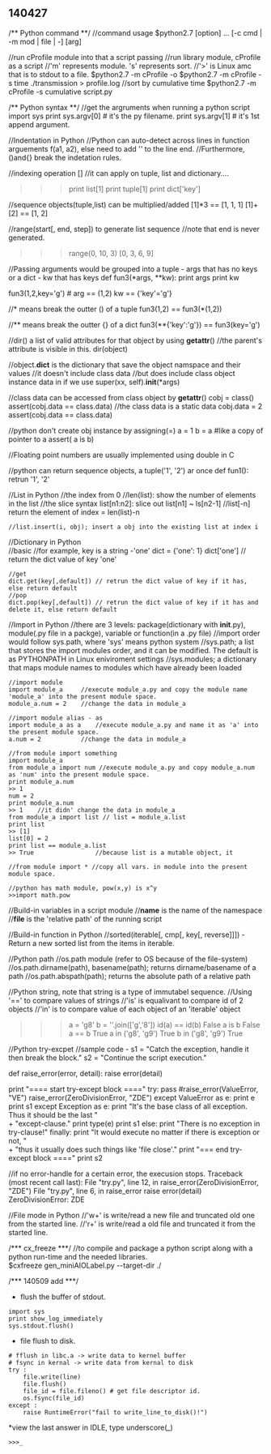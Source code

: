 ## 140427 ##

/** Python command **/
//command usage
$python2.7 [option] ... [-c cmd | -m mod | file | -] [arg]

//run cProfile module into that a script passing
//run library module, cProfile as a script
//'m' represents module. 's' represents sort.
//'>' is Linux amc that is to stdout to a file. 
$python2.7 -m cProfile -o <outputfile-name> <script-name> <options>
$python2.7 -m cProfile -s time ./transmission > profile.log
//sort by cumulative time
$python2.7 -m cProfile -s cumulative script.py

/** Python syntax **/
//get the argruments when running a python script
    import sys
    print sys.argv[0] # it's the py filename.
    print sys.argv[1] # it's 1st append argument.

//Indentation in Python
  //Python can auto-detect across lines in function arguements f(a1, a2), else need to add '\' to the line end.
  //Furthermore, ()and{} break the indetation rules.

//indexing operation []
  //it can apply on tuple, list and dictionary....
  >>>print list[1]
  >>>print tuple[1]
  >>>print dict['key']

//sequence objects(tuple,list) can be multiplied/added
[1]*3 == [1, 1, 1]
[1]+[2] == [1, 2]

//range(start[, end, step]) to generate list sequence
//note that end is never generated.
>>> range(0, 10, 3)
[0, 3, 6, 9]

//Passing arguments would be grouped into a tuple - args that has no keys or a dict - kw that has keys
def fun3(*args, **kw):
    print args
    print kw

fun3(1,2,key='g') # arg == (1,2) kw == {'key'='g'}

//* means break the outter () of a tuple
fun3(1,2) == fun3(*(1,2))

//** means break the outter {} of a dict
fun3(**{'key':'g'}) == fun3(key='g')

//dir() a list of valid attributes for that object by using __getattr__()
//the parent's attribute is visible in this.
dir(object) 

//object.__dict__ is the dictionary that save the object namspace and their values
//it doesn't include class data
//but does include class object instance data in if we use super(xx, self).__init__(*args)

//class data can be accessed from class object by __getattr__()
cobj = class()
assert(cobj.data == class.data)
//the class data is a static data
cobj.data = 2
assert(cobj.data == class.data)

//python don't create obj instance by assigning(=)
a = 1
b = a	#like a copy of pointer to a
assert( a is b)

//Floating point numbers are usually implemented using double in C

//python can return sequence objects, a tuple('1', '2') ar once
def fun1():
  retrun '1', '2'

//List in Python
	//the index from 0
  	//len(list): show the number of elements in the list
  	//the slice syntax list[n1:n2]: slice out list[n1] ~ ls[n2-1]
  	//list[-n] return the element of index = len(list)-n
    
    //list.insert(i, obj); insert a obj into the existing list at index i

//Dictionary in Python	
	//basic
	//for example, key is a string -'one'
	dict = {'one': 1}
	dict['one'] // return the dict value of key 'one'
	
	//get
	dict.get(key[,default]) // retrun the dict value of key if it has, else return default
	//pop
	dict.pop(key[,default]) // retrun the dict value of key if it has and delete it, else return default
	
//Import in Python
	//there are 3 levels: package(dictionary with __init__.py), module(.py file in a packge), variable or function(in a .py file)
	//import order would follow sys.path, where 'sys' means python system
	//sys.path; a list that stores the import modules order, and it can be modified. The default is as PYTHONPATH in Linux eniviroment settings
    //sys.modules; a dictionary that maps module names to modules which have already been loaded
	
    //import module
	import module_a		//execute module_a.py and copy the module name 'module_a' into the present module space.
	module_a.num = 2	//change the data in module_a
	
	//import module alias - as
	import module_a as a	//execute module_a.py and name it as 'a' into the present module space.
	a.num = 2			//change the data in module_a

	//from module import something 
	import module_a
	from module_a import num //execute module_a.py and copy module_a.num as 'num' into the present module space.
	print module_a.num
	>> 1
	num = 2			
	print module_a.num
	>> 1	//it didn' change the data in module_a
	from module_a import list // list = module_a.list
	print list 
	>> [1]
	list[0] = 2
	print list == module_a.list
	>> True					//because list is a mutable object, it
	
	//from module import * //copy all vars. in module into the present module space.  
 
    //python has math module, pow(x,y) is x^y
    >>import math.pow

//Build-in variables in a script module
  //__name__ is the name of the namespace
  //__file__ is the 'relative path' of the running script

//Build-in function in Python
    //sorted(iterable[, cmp[, key[, reverse]]]) - Return a new sorted list from the items in iterable.

//Python path
  //os.path module (refer to OS because of the file-system)
  //os.path.dirname(path), basename(path); returns dirname/basename of a path
  //os.path.abspath(path); returns the absolute path of a relative path
   
//Python string, note that string is a type of immutabel sequence.
  //Using '==' to compare values of strings
  //'is' is equalivant to compare id of 2 objects
  //'in' is to compare value of each object of an 'iterable' object
  >>> a = 'g8'
  >>> b = ''.join(['g','8'])
  >>> id(a) == id(b)
  False
  >>> a is b
  False
  >>> a == b
  True
  >>> a in ('g8', 'g9')
  True
  >>> b in ('g8', 'g9')
  True

//Python try-excpet
//sample code -
s1 = "Catch the exception, handle it then break the block."
s2 = "Continue the script execution."

def raise_error(error, detail):
    raise error(detail)

print "==== start try-except block ===="
try:
    pass
    #raise_error(ValueError, "VE")
    raise_error(ZeroDivisionError, "ZDE")
except ValueError as e:
    print e
    print s1 
except Exception as e:
    print "It's the base class of all exception. Thus it should be the last "\
            + "except-clause."
    print type(e)
    print s1
else:
    print "There is no exception in try-clause!"
finally:
    print "It would execute no matter if there is exception or not, "\
           + "thus it usually does such things like 'file close'."
print "=== end try-except block ===="
print s2

//if no error-handle for a certain error, the execusion stops.
Traceback (most recent call last):
  File "try.py", line 12, in <module>
    raise_error(ZeroDivisionError, "ZDE")
  File "try.py", line 6, in raise_error
    raise error(detail)
ZeroDivisionError: ZDE 

//File mode in Python
  //'w+' is write/read a new file and truncated old one from the started line.
  //'r+' is write/read a old file and truncated it from the started line.

/*** cx_freeze ***/
//to compile and package a python script along with a python run-time and the needed libraries.   
$cxfreeze gen_miniAIOLabel.py --target-dir ./

/*** 140509 add ***/
* flush the buffer of stdout.
```
import sys
print show_log_immediately
sys.stdout.flush()
```
* file flush to disk.
```
# fflush in libc.a -> write data to kernel buffer
# fsync in kernal -> write data from kernal to disk
try : 
    file.write(line)
    file.flush() 
    file_id = file.fileno() # get file descriptor id.
    os.fsync(file_id)
except :
    raise RuntimeError("fail to write_line_to_disk()!")
```

*view the last answer in IDLE, type underscore(_)
```
>>>_
```